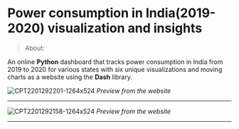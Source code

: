 # Power consumption in India(2019-2020) visualization and insights
> About: 
> 
An online **Python** dashboard that tracks power consumption in India from 2019 to 2020 for various states with six unique visualizations and moving charts as a website using the **Dash** library.



![CPT2201292201-1264x524](https://user-images.githubusercontent.com/62739618/151668986-d29f215b-7e20-46c9-a825-a42186f2c785.gif)
*Preview from the website*

___
![CPT2201292158-1264x524](https://user-images.githubusercontent.com/62739618/151668889-cee2b322-27b6-4a22-bdc5-09e980149757.gif)
*Preview from the website*
____

